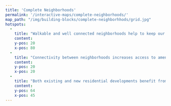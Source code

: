 ```yaml
---
title: 'Complete Neighborhoods'
permalink: '/interactive-maps/complete-neighborhoods/'
map_path: "/img/building-blocks/complete-neighborhhods/grid.jpg"
hotspots:
  -
    title: "Walkable and well connected neighborhoods help to keep our residents active and healthy."
    content:
    y-pos: 20
    x-pos: 80
  -
    title: "Connectivity between neighborhoods increases access to amenities and services."
    content:
    y-pos: 20
    x-pos: 20
  -
    title: "Both existing and new residential developments benefit from the amenities and services associated with complete-neighborhoods."
    content:
    y-pos: 64
    x-pos: 45
---
```

